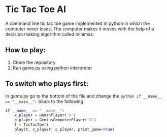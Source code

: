# Tic Tac Toe AI

A command line tic tac toe game implemented in python in which the computer never loses.
The computer makes it moves with the help of a decision making algorithm called minimax.

## How to play:
1. Clone the repository
2. Run game.py using python interpreter

## To switch who plays first:
In game.py go to the bottom of the file and change the ```python if __name__ == "__main__":``` block to the following:
```python
if __name__ == "__main__":
    x_player = HumanPlayer('X')
    o_player = GeniusComputerPlayer('O')
    t = TicTacToe()
    play(t, x_player, o_player, print_game=True)
```
